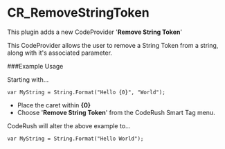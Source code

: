 CR_RemoveStringToken
====================

This plugin adds a new CodeProvider '**Remove String Token**' 

This CodeProvider allows the user to remove a String Token from a string, along with it's associated parameter.

###Example Usage

Starting with...

	var MyString = String.Format("Hello {0}", "World");

 * Place the caret within **{0}**
 * Choose '**Remove String Token**' from the CodeRush Smart Tag menu.

CodeRush will alter the above example to...

	var MyString = String.Format("Hello World");
